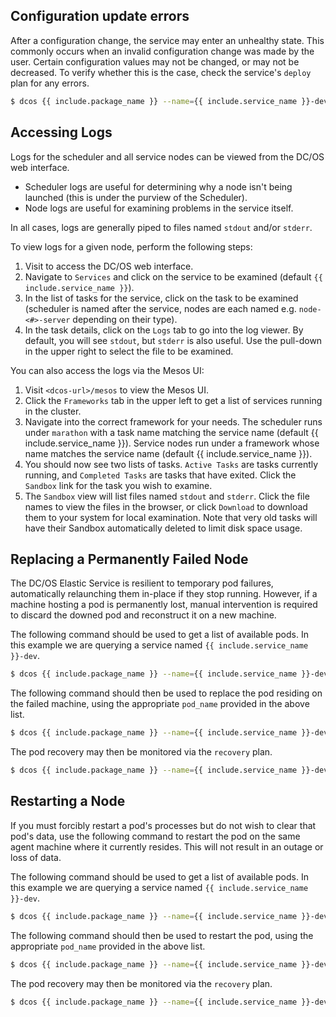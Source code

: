 ## Configuration update errors

After a configuration change, the service may enter an unhealthy state. This commonly occurs when an invalid configuration change was made by the user. Certain configuration values may not be changed, or may not be decreased. To verify whether this is the case, check the service's `deploy` plan for any errors.

```bash
$ dcos {{ include.package_name }} --name={{ include.service_name }}-dev plan show deploy
```

## Accessing Logs

Logs for the scheduler and all service nodes can be viewed from the DC/OS web interface.

- Scheduler logs are useful for determining why a node isn't being launched (this is under the purview of the Scheduler).
- Node logs are useful for examining problems in the service itself.

In all cases, logs are generally piped to files named `stdout` and/or `stderr`.

To view logs for a given node, perform the following steps:
1. Visit <dcos-url> to access the DC/OS web interface.
1. Navigate to `Services` and click on the service to be examined (default `{{ include.service_name }}`).
1. In the list of tasks for the service, click on the task to be examined (scheduler is named after the service, nodes are each named e.g. `node-<#>-server` depending on their type).
1. In the task details, click on the `Logs` tab to go into the log viewer. By default, you will see `stdout`, but `stderr` is also useful. Use the pull-down in the upper right to select the file to be examined.

You can also access the logs via the Mesos UI:
1. Visit `<dcos-url>/mesos` to view the Mesos UI.
1. Click the `Frameworks` tab in the upper left to get a list of services running in the cluster.
1. Navigate into the correct framework for your needs. The scheduler runs under `marathon` with a task name matching the service name (default {{ include.service_name }}). Service nodes run under a framework whose name matches the service name (default {{ include.service_name }}).
1. You should now see two lists of tasks. `Active Tasks` are tasks currently running, and `Completed Tasks` are tasks that have exited. Click the `Sandbox` link for the task you wish to examine.
1. The `Sandbox` view will list files named `stdout` and `stderr`. Click the file names to view the files in the browser, or click `Download` to download them to your system for local examination. Note that very old tasks will have their Sandbox automatically deleted to limit disk space usage.

## Replacing a Permanently Failed Node

The DC/OS Elastic Service is resilient to temporary pod failures, automatically relaunching them in-place if they stop running. However, if a machine hosting a pod is permanently lost, manual intervention is required to discard the downed pod and reconstruct it on a new machine.

The following command should be used to get a list of available pods. In this example we are querying a service named `{{ include.service_name }}-dev`.

```bash
$ dcos {{ include.package_name }} --name={{ include.service_name }}-dev pod list
```

The following command should then be used to replace the pod residing on the failed machine, using the appropriate `pod_name` provided in the above list.

```bash
$ dcos {{ include.package_name }} --name={{ include.service_name }}-dev pod replace <pod_name>
```

The pod recovery may then be monitored via the `recovery` plan.

```bash
$ dcos {{ include.package_name }} --name={{ include.service_name }}-dev plan show recovery
```

## Restarting a Node

If you must forcibly restart a pod's processes but do not wish to clear that pod's data, use the following command to restart the pod on the same agent machine where it currently resides. This will not result in an outage or loss of data.

The following command should be used to get a list of available pods. In this example we are querying a service named `{{ include.service_name }}-dev`.

```bash
$ dcos {{ include.package_name }} --name={{ include.service_name }}-dev pod list
```

The following command should then be used to restart the pod, using the appropriate `pod_name` provided in the above list.

```bash
$ dcos {{ include.package_name }} --name={{ include.service_name }}-dev pod restart <pod_name>
```

The pod recovery may then be monitored via the `recovery` plan.

```bash
$ dcos {{ include.package_name }} --name={{ include.service_name }}-dev plan show recovery
```
